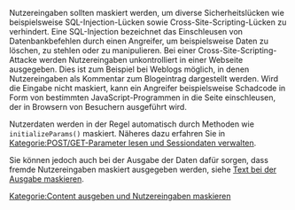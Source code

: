 
Nutzereingaben sollten maskiert werden, um diverse Sicherheitslücken wie beispielsweise SQL-Injection-Lücken sowie Cross-Site-Scripting-Lücken zu verhindert. Eine SQL-Injection bezeichnet das Einschleusen von Datenbankbefehlen durch einen Angreifer, um beispielsweise Daten zu löschen, zu stehlen oder zu manipulieren. Bei einer Cross-Site-Scripting-Attacke werden Nutzereingaben unkontrolliert in einer Webseite ausgegeben. Dies ist zum Beispiel bei Weblogs möglich, in denen Nutzereingaben als Kommentar zum Blogeintrag dargestellt werden. Wird die Eingabe nicht maskiert, kann ein Angreifer beispielsweise Schadcode in Form von bestimmten JavaScript-Programmen in die Seite einschleusen, der in Browsern von Besuchern ausgeführt wird.

Nutzerdaten werden in der Regel automatisch durch Methoden wie `initializeParams()` maskiert. Näheres dazu erfahren Sie in [Kategorie:POST/GET-Parameter lesen und Sessiondaten verwalten](../export_de/Kategorie:POST/GET-Parameter_lesen_und_Sessiondaten_verwalten.md).

Sie können jedoch auch bei der Ausgabe der Daten dafür sorgen, dass fremde Nutzereingaben maskiert ausgegeben werden, siehe [Text bei der Ausgabe maskieren](Text_bei_der_Ausgabe_maskieren.md).

[Kategorie:Content ausgeben und Nutzereingaben maskieren](../export_de/Kategorie:Content_ausgeben_und_Nutzereingaben_maskieren.md)
